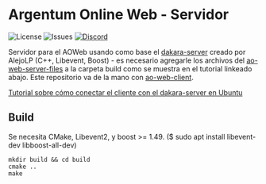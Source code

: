 # Argentum Online Web - Servidor
![License](https://img.shields.io/github/license/ominousg/ao-web-server) ![Issues](https://img.shields.io/github/issues/ominousg/ao-web-server.svg) [![Discord](https://badgen.net/badge/icon/discord?icon=discord&label)](https://discord.gg/)

Servidor para el AOWeb usando como base el [dakara-server](https://github.com/DakaraOnline/dakara-server) creado por AlejoLP (C++, Libevent, Boost) - es necesario agregarle los archivos del [ao-web-server-files](https://github.com/ominousg/aoweb-server-files) a la carpeta build como se muestra en el tutorial linkeado abajo. Este repositorio va de la mano con [ao-web-client](https://github.com/ominousg/ao-web-client).

[Tutorial sobre cómo conectar el cliente con el dakara-server en Ubuntu](https://www.youtube.com/watch?v=Xm2XIWiqPvs)

## Build

Se necesita CMake, Libevent2, y boost >= 1.49. ($ sudo apt install libevent-dev libboost-all-dev)

    mkdir build && cd build
    cmake ..
    make

